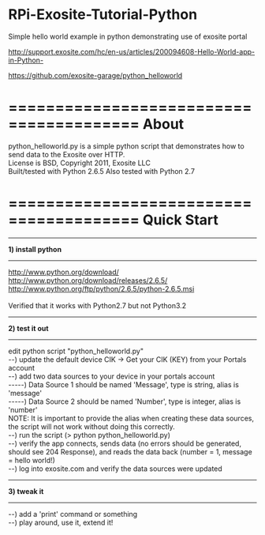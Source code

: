RPi-Exosite-Tutorial-Python
===========================

Simple hello world example in python demonstrating use of exosite portal

http://support.exosite.com/hc/en-us/articles/200094608-Hello-World-app-in-Python-

https://github.com/exosite-garage/python_helloworld

========================================
About
========================================
python_helloworld.py is a simple python script that demonstrates how to send data to
the Exosite over HTTP.<br>
License is BSD, Copyright 2011, Exosite LLC<br>
Built/tested with Python 2.6.5 Also tested with Python 2.7<br> 

========================================
Quick Start
========================================
****************************************
<b>1) install python</b>
****************************************
http://www.python.org/download/<br>
http://www.python.org/download/releases/2.6.5/<br>
http://www.python.org/ftp/python/2.6.5/python-2.6.5.msi<br>
<br>
Verified that it works with Python2.7 but not Python3.2<br>

****************************************
<b>2) test it out</b>
****************************************
edit python script "python_helloworld.py"<br> 
--) update the default device CIK -> Get your CIK (KEY) from your Portals account<br>
--) add two data sources to your device in your portals account<br>
-----) Data Source 1 should be named 'Message', type is string, alias is 'message'<br>
-----) Data Source 2 should be named 'Number', type is integer, alias is 'number'<br>
       NOTE: It is important to provide the alias when creating these data sources, the script will not work without doing this correctly.<br>
--) run the script (> python python_helloworld.py)<br>
--) verify the app connects, sends data (no errors should be generated, should see 204 Response), and reads the data back (number = 1, message = hello world!)<br>
--) log into exosite.com and verify the data sources were updated<br>

****************************************
<b>3) tweak it</b>
****************************************
--) add a 'print' command or something <br>
--) play around, use it, extend it!<br>
